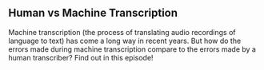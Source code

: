 ## Human vs Machine Transcription

Machine transcription (the process of translating audio recordings of language to text) has come a long way in recent years.  But how do the errors made during machine transcription compare to the errors made by a human transcriber?  Find out in this episode!

